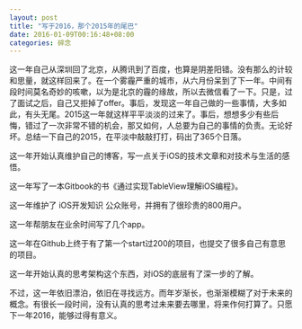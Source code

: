 ```yaml
---
layout: post
title: "写于2016，那个2015年的尾巴"
date: 2016-01-09T00:16:48+08:00
categories: 碎念
---
```


这一年自己从深圳回了北京，从腾讯到了百度，也算是阴差阳错。没有那么的计较和思量，就这样回来了。在一个雾霾严重的城市，从六月份呆到了下一年。中间有段时间莫名奇妙的咳嗽，以为是北京的霾的缘故，所以去微信看了一下。只是，过了面试之后，自己又拒掉了offer。事后，发现这一年自己做的一些事情，大多如此，有头无尾。2015这一年就这样平平淡淡的过来了。事后，想想多少有些后悔，错过了一次非常不错的机会，那又如何，人总要为自己的事情的负责。无论好坏。总结一下自己的2015，在平淡中敲敲打打，码出了365个日落。

这一年开始认真维护自己的博客，写一点关于iOS的技术文章和对技术与生活的感悟。

这一年写了一本Gitbook的书《通过实现TableView理解iOS编程》。

这一年维护了 iOS开发知识 公众账号，并拥有了很珍贵的800用户。

这一年帮朋友在业余时间写了几个app。

这一年在Github上终于有了第一个start过200的项目，也提交了很多自己有意思的项目。

这一年开始认真的思考架构这个东西，对iOS的底层有了深一步的了解。


不过，这一年依旧漂泊，依旧在寻找远方。而年岁渐长，也渐渐模糊了对于未来的概念。有很长一段时间，没有认真的思考过未来要去哪里，将来作何打算了。只愿下一年2016，能够过得有意义。
